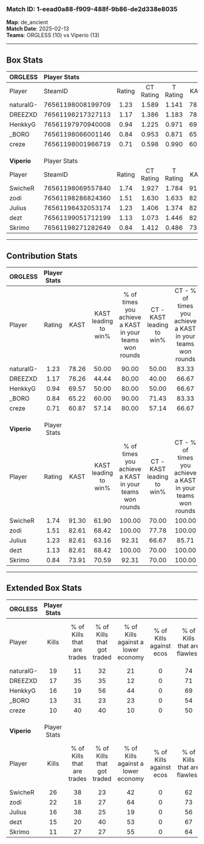 ### Match ID: 1-eead0a88-f909-488f-9b86-de2d338e8035  
**Map**: de_ancient  
**Match Date**: 2025-02-13  
**Teams**: ORGLESS (10) vs Viperio (13)  

---  

## Box Stats  

| **ORGLESS** | Player Stats      |        |           |          |       |       |       |         |        |      |     |
| :- | :- | :-: | :-: | :-: | :-: | :-: | :-: | :-: | :-: | :-: | :-: |
| Player      | SteamID           | Rating | CT Rating | T Rating | KAST  |  ADR  | Kills | Assists | Deaths | K/D  | HS% |
| naturalG-   | 76561198008199709 |  1.23  |   1.589   |  1.141   | 78.26 | 88.0  |  19   |    5    |   18   | 1.06 | 52  |
| DREEZXD     | 76561198217327113 |  1.17  |   1.386   |  1.183   | 78.26 | 91.2  |  17   |    6    |   18   | 0.94 | 47  |
| HenkkyG     | 76561197970940008 |  0.94  |   1.225   |  0.971   | 69.57 | 68.4  |  16   |    3    |   20   | 0.80 | 31  |
| _BORO       | 76561198066001146 |  0.84  |   0.953   |  0.871   | 65.22 | 59.5  |  13   |    5    |   17   | 0.76 | 46  |
| creze       | 76561198001966719 |  0.71  |   0.598   |  0.990   | 60.87 | 60.2  |  10   |    8    |   17   | 0.59 | 70  |
|             |                   |        |           |          |       |       |       |         |        |      |     |
|             |                   |        |           |          |       |       |       |         |        |      |     |
|             |                   |        |           |          |       |       |       |         |        |      |     |
| **Viperio** | Player Stats      |        |           |          |       |       |       |         |        |      |     |
| Player      | SteamID           | Rating | CT Rating | T Rating | KAST  |  ADR  | Kills | Assists | Deaths | K/D  | HS% |
| SwicheR     | 76561198069557840 |  1.74  |   1.927   |  1.784   | 91.30 | 110.3 |  26   |    6    |   15   | 1.73 | 53  |
| zodi        | 76561198286824360 |  1.51  |   1.630   |  1.633   | 82.61 | 101.6 |  22   |    5    |   14   | 1.57 | 54  |
| JuIius      | 76561198432053174 |  1.23  |   1.406   |  1.374   | 82.61 | 81.7  |  16   |   11    |   15   | 1.07 | 31  |
| dezt        | 76561199051712199 |  1.13  |   1.073   |  1.446   | 82.61 | 75.3  |  15   |    7    |   16   | 0.94 | 93  |
| Skrimo      | 76561198271282649 |  0.84  |   1.412   |  0.486   | 73.91 | 48.7  |  11   |    3    |   15   | 0.73 | 72  |
---  

## Contribution Stats  

| **ORGLESS** | Player Stats |       |                      |                                                        |                           |                                                             |                          |                                                            |
| :- | :-: | :-: | :-: | :-: | :-: | :-: | :-: | :-: |
| Player      |    Rating    | KAST  | KAST leading to win% | % of times you achieve a KAST in your teams won rounds | CT - KAST leading to win% | CT - % of times you achieve a KAST in your teams won rounds | T - KAST leading to win% | T - % of times you achieve a KAST in your teams won rounds |
| naturalG-   |     1.23     | 78.26 |        50.00         |                         90.00                          |           50.00           |                            83.33                            |          50.00           |                           100.00                           |
| DREEZXD     |     1.17     | 78.26 |        44.44         |                         80.00                          |           40.00           |                            66.67                            |          50.00           |                           100.00                           |
| HenkkyG     |     0.94     | 69.57 |        50.00         |                         80.00                          |           50.00           |                            66.67                            |          50.00           |                           100.00                           |
| _BORO       |     0.84     | 65.22 |        60.00         |                         90.00                          |           71.43           |                            83.33                            |          50.00           |                           100.00                           |
| creze       |     0.71     | 60.87 |        57.14         |                         80.00                          |           57.14           |                            66.67                            |          57.14           |                           100.00                           |
|             |              |       |                      |                                                        |                           |                                                             |                          |                                                            |
|             |              |       |                      |                                                        |                           |                                                             |                          |                                                            |
|             |              |       |                      |                                                        |                           |                                                             |                          |                                                            |
| **Viperio** | Player Stats |       |                      |                                                        |                           |                                                             |                          |                                                            |
| Player      |    Rating    | KAST  | KAST leading to win% | % of times you achieve a KAST in your teams won rounds | CT - KAST leading to win% | CT - % of times you achieve a KAST in your teams won rounds | T - KAST leading to win% | T - % of times you achieve a KAST in your teams won rounds |
| SwicheR     |     1.74     | 91.30 |        61.90         |                         100.00                         |           70.00           |                           100.00                            |          54.55           |                           100.00                           |
| zodi        |     1.51     | 82.61 |        68.42         |                         100.00                         |           77.78           |                           100.00                            |          60.00           |                           100.00                           |
| JuIius      |     1.23     | 82.61 |        63.16         |                         92.31                          |           66.67           |                            85.71                            |          60.00           |                           100.00                           |
| dezt        |     1.13     | 82.61 |        68.42         |                         100.00                         |           70.00           |                           100.00                            |          66.67           |                           100.00                           |
| Skrimo      |     0.84     | 73.91 |        70.59         |                         92.31                          |           70.00           |                           100.00                            |          71.43           |                           83.33                            |
---  

## Extended Box Stats  

| **ORGLESS** | Player Stats |                            |                            |                                    |                         |                              |                                 |        |                             |                                     |                          |                               |                            |
| :- | :-: | :-: | :-: | :-: | :-: | :-: | :-: | :-: | :-: | :-: | :-: | :-: | :-: |
| Player      |    Kills     | % of Kills that are trades | % of Kills that got traded | % of Kills against a lower economy | % of Kills against ecos | % of Kills that are flawless | % of Kills that are close duels | Deaths | % of Deaths that get traded | % of Deaths against a lower economy | % of Deaths against ecos | % of Deaths that are flawless | % of Deaths that are close |
| naturalG-   |      19      |             11             |             32             |                 21                 |            0            |              74              |                5                |   18   |             33              |                 11                  |            0             |              67               |             6              |
| DREEZXD     |      17      |             35             |             35             |                 12                 |            0            |              71              |                0                |   18   |             28              |                 17                  |            0             |              67               |             17             |
| HenkkyG     |      16      |             19             |             56             |                 44                 |            0            |              69              |                0                |   20   |             35              |                 15                  |            0             |              55               |             0              |
| _BORO       |      13      |             31             |             23             |                 23                 |            0            |              54              |                0                |   17   |             18              |                  6                  |            0             |              71               |             6              |
| creze       |      10      |             40             |             40             |                 10                 |            0            |              50              |                0                |   17   |             24              |                 18                  |            0             |              71               |             0              |
|             |              |                            |                            |                                    |                         |                              |                                 |        |                             |                                     |                          |                               |                            |
|             |              |                            |                            |                                    |                         |                              |                                 |        |                             |                                     |                          |                               |                            |
|             |              |                            |                            |                                    |                         |                              |                                 |        |                             |                                     |                          |                               |                            |
| **Viperio** | Player Stats |                            |                            |                                    |                         |                              |                                 |        |                             |                                     |                          |                               |                            |
| Player      |    Kills     | % of Kills that are trades | % of Kills that got traded | % of Kills against a lower economy | % of Kills against ecos | % of Kills that are flawless | % of Kills that are close duels | Deaths | % of Deaths that get traded | % of Deaths against a lower economy | % of Deaths against ecos | % of Deaths that are flawless | % of Deaths that are close |
| SwicheR     |      26      |             38             |             23             |                 42                 |            0            |              62              |                8                |   15   |             33              |                 27                  |            0             |              60               |             0              |
| zodi        |      22      |             18             |             27             |                 64                 |            0            |              73              |                0                |   14   |             43              |                 21                  |            0             |              71               |             0              |
| JuIius      |      16      |             38             |             25             |                 19                 |            0            |              56              |                0                |   15   |             47              |                 33                  |            0             |              73               |             0              |
| dezt        |      15      |             20             |             40             |                 53                 |            0            |              67              |                7                |   16   |             38              |                 19                  |            0             |              63               |             0              |
| Skrimo      |      11      |             27             |             27             |                 55                 |            0            |              64              |               18                |   15   |             27              |                 20                  |            0             |              67               |             7              |
